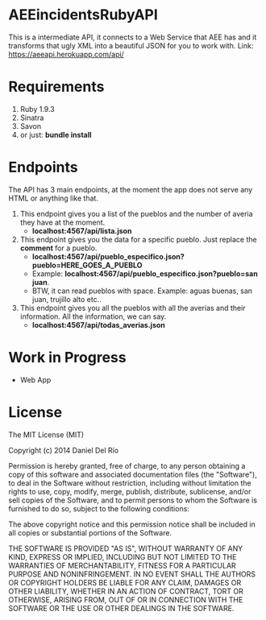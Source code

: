 AEEincidentsRubyAPI
================

This is a intermediate API, it connects to a Web Service that AEE has and it transforms that ugly XML into a
beautiful JSON for you to work with.
Link: https://aeeapi.herokuapp.com/api/

Requirements
=============
1. Ruby 1.9.3
2. Sinatra
3. Savon
4. or just: **bundle install**

Endpoints
===========

The API has 3 main endpoints, at the moment the app does not serve any HTML or anything like that.

1. This endpoint gives you a list of the pueblos and the number of averia they have at the moment.
	* **localhost:4567/api/lista.json**
2. This endpoint gives you the data for a specific pueblo. Just replace the **comment** for a pueblo.
	* **localhost:4567/api/pueblo_especifico.json?pueblo=HERE_GOES_A_PUEBLO**  
	* Example: **localhost:4567/api/pueblo_especifico.json?pueblo=san juan**.
	* BTW, it can read pueblos with space. Example: aguas buenas, san juan, trujillo alto etc..
3. This endpoint gives you all the pueblos with all the averias and their information. All the information, we can say.
	* **localhost:4567/api/todas_averias.json**

Work in Progress
=================
* Web App

License
============
The MIT License (MIT)

Copyright (c) 2014 Daniel Del Río

Permission is hereby granted, free of charge, to any person obtaining a copy
of this software and associated documentation files (the "Software"), to deal
in the Software without restriction, including without limitation the rights
to use, copy, modify, merge, publish, distribute, sublicense, and/or sell
copies of the Software, and to permit persons to whom the Software is
furnished to do so, subject to the following conditions:

The above copyright notice and this permission notice shall be included in
all copies or substantial portions of the Software.

THE SOFTWARE IS PROVIDED "AS IS", WITHOUT WARRANTY OF ANY KIND, EXPRESS OR
IMPLIED, INCLUDING BUT NOT LIMITED TO THE WARRANTIES OF MERCHANTABILITY,
FITNESS FOR A PARTICULAR PURPOSE AND NONINFRINGEMENT. IN NO EVENT SHALL THE
AUTHORS OR COPYRIGHT HOLDERS BE LIABLE FOR ANY CLAIM, DAMAGES OR OTHER
LIABILITY, WHETHER IN AN ACTION OF CONTRACT, TORT OR OTHERWISE, ARISING FROM,
OUT OF OR IN CONNECTION WITH THE SOFTWARE OR THE USE OR OTHER DEALINGS IN
THE SOFTWARE.

